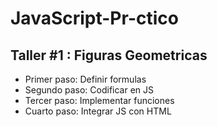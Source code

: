 # JavaScript-Pr-ctico

## Taller #1 : Figuras Geometricas

- Primer paso: Definir formulas
- Segundo paso: Codificar en JS
- Tercer paso: Implementar funciones
- Cuarto paso: Integrar JS con HTML